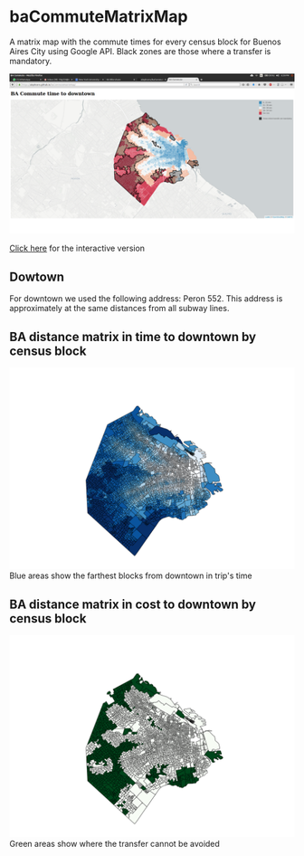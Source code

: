 # baCommuteMatrixMap
A matrix map with the commute times for every census block for Buenos Aires City using Google API. Black zones are those where a transfer is mandatory.

![BA Commute](img.png)

[Click here](https://alephcero.github.io/baCommuteMatrixMap/) for the interactive version

## Dowtown
For downtown we used the following address: Peron 552. This address is approximately at the same distances from all subway lines.

## BA distance matrix in time to downtown by census block
![BA distance matrix in time to downtown by census block](tripTime.png?raw=true "Blue areas show the farthest blocks from downtown in trip's time")
Blue areas show the farthest blocks from downtown in trip's time

## BA distance matrix in cost to downtown by census block
![BA distance matrix in time to downtown by census block](tripCost.png?raw=true "Green areas show where the transfer cannot be avoided")
Green areas show where the transfer cannot be avoided
